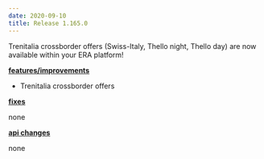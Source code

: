 ```yaml
---
date: 2020-09-10
title: Release 1.165.0
---
```

Trenitalia crossborder offers (Swiss-Italy, Thello night, Thello day) are now available within your ERA platform!

<!--more-->

**<u>features/improvements</u>**

- Trenitalia crossborder offers

**<u>fixes</u>**

none

**<u>api changes</u>**

none


  
